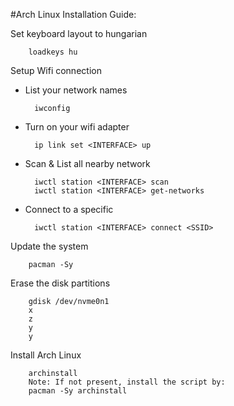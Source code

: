 #Arch Linux Installation Guide:

Set keyboard layout to hungarian

		loadkeys hu
    
Setup Wifi connection

- List your network <INTERFACE> names

		iwconfig
	
- Turn on your wifi adapter 
	
  		ip link set <INTERFACE> up
		
- Scan & List all nearby network <SSID>
	
  		iwctl station <INTERFACE> scan
		iwctl station <INTERFACE> get-networks
	
- Connect to a specific <SSID>
	
 		iwctl station <INTERFACE> connect <SSID>
      
Update the system
	
		pacman -Sy
    
Erase the disk partitions
	
	 	gdisk /dev/nvme0n1
		x
		z
		y
		y

Install Arch Linux

		archinstall
		Note: If not present, install the script by:
		pacman -Sy archinstall

    
